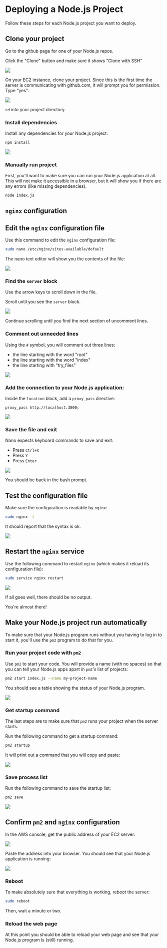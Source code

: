 # Deploying a Node.js Project

Follow these steps for each Node.js project you want to deploy.

## Clone your project

Go to the github page for one of your Node.js repos.

Click the "Clone" button and make sure it shows "Clone with SSH"

![](/images/30.clone-with-ssh.png)

On your EC2 instance, clone your project. Since this is the first time the server is communicating with github.com, it will prompt you for permission. Type "yes":

![](/images/31-clone-project.png)

`cd` into your project directory.


### Install dependencies

Install any dependencies for your Node.js project:

```sh
npm install
```

![](/images/32-npm-install.png)

### Manually run project

First, you'll want to make sure you can run your Node.js application at all. This will not make it accessible in a browser, but it will show you if there are any errors (like missing dependencies).

```sh
node index.js
```

## `nginx` configuration

## Edit the `nginx` configuration file

Use this command to edit the `nginx` configuration file:

```sh
sudo nano /etc/nginx/sites-available/default
```

The nano text editor will show you the contents of the file:

![](/images/33-nginx-1.png)


### Find the `server` block

Use the arrow keys to scroll down in the file.

Scroll until you see the `server` block. 

![](/images/34-nginx-2.png)

Continue scrolling until you find the next section of uncomment lines.

### Comment out unneeded lines

Using the `#` symbol, you will comment out three lines:

- the line starting with the word "root"
- the line starting with the word "index"
- the line starting with "try_files"

![](/images/35-nginx-3.png)

### Add the connection to your Node.js application:

Inside the `location` block, add a `proxy_pass` directive:

```
proxy_pass http://localhost:3000;
```

![](/images/36-nginx-4.png)

### Save the file and exit

Nano expects keyboard commands to save and exit:

- Press `Ctrl+X`
- Press `Y`
- Press `Enter`

![](/images/37-nano-save.png)

You should be back in the bash prompt.

## Test the configuration file

Make sure the configuration is readable by `nginx`:

```sh
sudo nginx -t
```

It should report that the syntax is ok.

![](/images/38-nginx-test.png)

## Restart the `nginx` service

Use the following command to restart `nginx` (which makes it reload its configuration file):

```sh
sudo service nginx restart
```

![](/images/39-nginx-restart.png)

If all goes well, there should be no output.

You're almost there!

## Make your Node.js project run automatically

To make sure that your Node.js program runs without you having to log in to start it, you'll use the `pm2` program to do that for you.


### Run your project code with `pm2`

Use `pm2` to start your code. You will provide a name (with no spaces) so that you can tell your Node.js apps apart in `pm2`'s list of projects:


```sh
pm2 start index.js --name my-project-name
```

You should see a table showing the status of your Node.js program.

![](/images/40-pm2-process-list.png)


### Get startup command

The last steps are to make sure that `pm2` runs your project when the server starts.

Run the following command to get a startup command:

```sh
pm2 startup
```

It will print out a command that you will copy and paste:

![](/images/44-pm2-startup2.png)

### Save process list

Run the following command to save the startup list:

```sh
pm2 save
```

![](/images/45-pm2-save.png)

## Confirm `pm2` and `nginx` configuration

In the AWS console, get the public address of your EC2 server:

![](/images/41-copy-public-address.png)

Paste the address into your browser. You should see that your Node.js application is running:

![](/images/46-success.png)

### Reboot

To make absolutely sure that everything is working, reboot the server:

```sh
sudo reboot
```

Then, wait a minute or two.

### Reload the web page

At this point you should be able to reload your web page and see that your Node.js program is (still) running.


